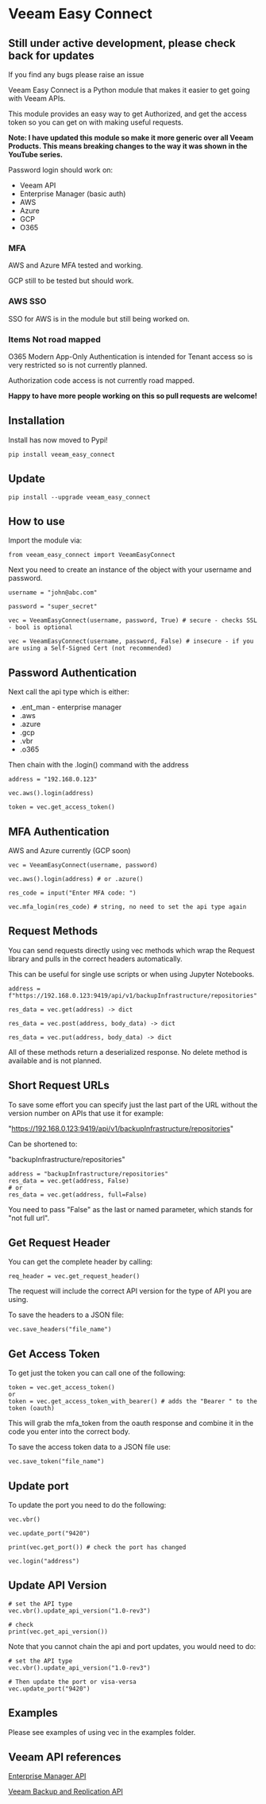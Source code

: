 # Veeam Easy Connect
## Still under active development, please check back for updates

If you find any bugs please raise an issue

Veeam Easy Connect is a Python module that makes it easier to get going with Veeam APIs.

This module provides an easy way to get Authorized, and get the access token so you can get on with making useful requests.

**Note: I have updated this module so make it more generic over all Veeam Products. This means breaking changes to the way it was shown in the YouTube series.**

Password login should work on:
* Veeam API
* Enterprise Manager (basic auth)
* AWS
* Azure
* GCP
* O365

### MFA

AWS and Azure MFA tested and working.

GCP still to be tested but should work.

### AWS SSO

SSO for AWS is in the module but still being worked on.

### Items Not road mapped

O365 Modern App-Only Authentication is intended for Tenant access so is very restricted so is not currently planned.

Authorization code access is not currently road mapped.

**Happy to have more people working on this so pull requests are welcome!**

## Installation

Install has now moved to Pypi!

    pip install veeam_easy_connect

## Update

    pip install --upgrade veeam_easy_connect

## How to use

Import the module via:

    from veeam_easy_connect import VeeamEasyConnect

Next you need to create an instance of the object with your username and password.

    username = "john@abc.com"

    password = "super_secret"

    vec = VeeamEasyConnect(username, password, True) # secure - checks SSL - bool is optional 

    vec = VeeamEasyConnect(username, password, False) # insecure - if you are using a Self-Signed Cert (not recommended)

## Password Authentication

Next call the api type which is either: 
* .ent_man - enterprise manager 
* .aws
* .azure
* .gcp
* .vbr
* .o365

Then chain with the .login() command with the address

    address = "192.168.0.123"

    vec.aws().login(address) 

    token = vec.get_access_token()

## MFA Authentication

AWS and Azure currently (GCP soon)
    
    vec = VeeamEasyConnect(username, password)

    vec.aws().login(address) # or .azure()

    res_code = input("Enter MFA code: ")

    vec.mfa_login(res_code) # string, no need to set the api type again

## Request Methods

You can send requests directly using vec methods which wrap the Request library and pulls in the correct headers automatically. 

This can be useful for single use scripts or when using Jupyter Notebooks.

    address = f"https://192.168.0.123:9419/api/v1/backupInfrastructure/repositories"

    res_data = vec.get(address) -> dict

    res_data = vec.post(address, body_data) -> dict

    res_data = vec.put(address, body_data) -> dict

All of these methods return a deserialized response. No delete method is available and is not planned.

## Short Request URLs

To save some effort you can specify just the last part of the URL without the version number on APIs that
use it for example:

"https://192.168.0.123:9419/api/v1/backupInfrastructure/repositories"

Can be shortened to:

"backupInfrastructure/repositories"

    address = "backupInfrastructure/repositories"
    res_data = vec.get(address, False)
    # or
    res_data = vec.get(address, full=False)

You need to pass "False" as the last or named parameter, which stands for "not full url".
## Get Request Header

You can get the complete header by calling:

    req_header = vec.get_request_header()

The request will include the correct API version for the type of API you are using. 

To save the headers to a JSON file:

    vec.save_headers("file_name")

## Get Access Token

To get just the token you can call one of the following:

    token = vec.get_access_token()
    or 
    token = vec.get_access_token_with_bearer() # adds the "Bearer " to the token (oauth)

This will grab the mfa_token from the oauth response and combine it in the code you enter into the correct body. 

To save the access token data to a JSON file use:

    vec.save_token("file_name")

## Update port

To update the port you need to do the following:

    vec.vbr()

    vec.update_port("9420")

    print(vec.get_port()) # check the port has changed

    vec.login("address")

## Update API Version

    # set the API type
    vec.vbr().update_api_version("1.0-rev3")
    
    # check
    print(vec.get_api_version())

Note that you cannot chain the api and port updates, you would need to do:

    # set the API type
    vec.vbr().update_api_version("1.0-rev3")

    # Then update the port or visa-versa
    vec.update_port("9420")

## Examples

Please see examples of using vec in the examples folder.

## Veeam API references

[Enterprise Manager API](https://helpcenter.veeam.com/docs/backup/em_rest/overview.html?ver=110)

[Veeam Backup and Replication API](https://helpcenter.veeam.com/docs/backup/vbr_rest/reference/vbr-rest.html?ver=110)
